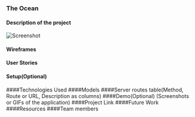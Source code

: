 ### The Ocean


#### Description of the project
![Screenshot](Capture.PNG)

#### Wireframes

#### User Stories
#### Setup(Optional)
####Technologies Used
####Models
####Server routes table(Method, Route or URL, Description as columns)
####Demo(Optional) (Screenshots or GIFs of the application)
####Project Link
####Future Work
####Resources
####Team members
